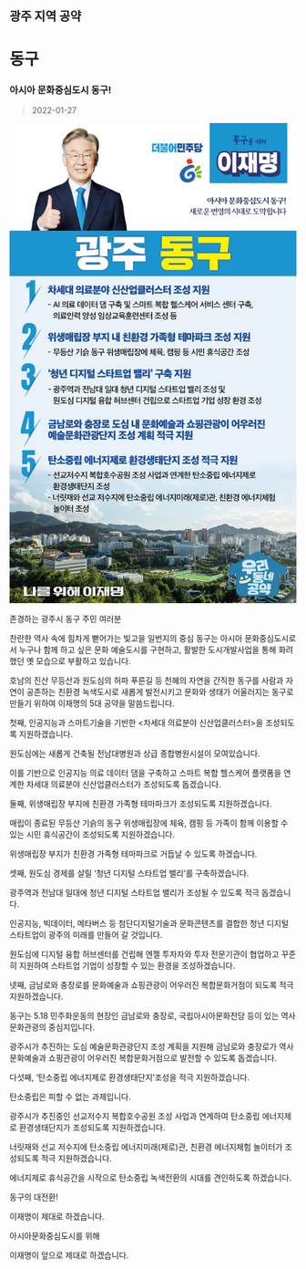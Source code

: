## 광주 지역 공약

# 동구

### 아시아 문화중심도시 동구! 
> 2022-01-27

![동구 지역공약](./005_005_003.png)

존경하는 광주시 동구 주민 여러분

 

찬란한 역사 속에 힘차게 뻗어가는 빛고을 일번지의 중심 동구는 아시아 문화중심도시로서 누구나 함께 하고 싶은 문화 예술도시를 구현하고, 활발한 도시개발사업을 통해 화려했던 옛 모습으로 부활하고 있습니다.

 

호남의 진산 무등산과 원도심의 허파 푸른길 등 천혜의 자연을 간직한 동구를 사람과 자연이 공존하는 친환경 녹색도시로 새롭게 발전시키고 문화와 생태가 어울러지는 동구로 만들기 위하여 이재명의 5대 공약을 말씀드립니다.

 

첫째, 인공지능과 스마트기술을 기반한 <차세대 의료분야 신산업클러스터>을 조성되도록 지원하겠습니다. 




원도심에는 새롭게 건축될 전남대병원과 상급 종합병원시설이 모여있습니다. 

이를 기반으로 인공지능 의료 데이터 댐을 구축하고 스마트 복합 헬스케어 플랫폼을 연계한 차세대 의료분야 신산업클러스터가 조성되도록 돕겠습니다.  

 

둘째, 위생매립장 부지에 친환경 가족형 테마파크가 조성되도록 지원하겠습니다.




매립이 종료된 무등산 기슭의 동구 위생매립장에 체육, 캠핑 등 가족이 함께 이용할 수 있는 시민 휴식공간이 조성되도록 지원하겠습니다.  

위생매립장 부지가 친환경 가족형 테마파크로 거듭날 수 있도록 하겠습니다.

 

셋째, 원도심 경제를 살릴 ‘청년 디지털 스타트업 밸리’를 구축하겠습니다. 




광주역과 전남대 일대에 청년 디지털 스타트업 밸리가 조성될 수 있도록 적극 돕겠습니다.  

인공지능, 빅데이터, 메타버스 등 첨단디지털기술과 문화콘텐츠를 결합한 청년 디지털 스타트업이 광주의 미래를 만들어 갈 것입니다. 

원도심에 디지털 융합 허브센터를 건립해 엔젤 투자자와 투자 전문기관이 협업하고 꾸준히 지원하여 스타트업 기업이 성장할 수 있는 환경을 조성하겠습니다. 

 

 

넷째, 금남로와 충장로를 문화예술과 쇼핑관광이 어우러진 복합문화거점이 되도록 적극 지원하겠습니다.




동구는 5.18 민주화운동의 현장인 금남로와 충장로,  국립아시아문화전당 등이 있는 역사문화관광의 중심지입니다. 

광주시가 추진하는 도심 예술문화관광단지 조성 계획을 지원해 금남로와 충장로가 역사문화예술과 쇼핑관광이 어우러진 복합문화거점으로 발전할 수 있도록 돕겠습니다. 

 

다섯째, ‘탄소중립 에너지제로 환경생태단지’조성을 적극 지원하겠습니다.




탄소중립은 피할 수 없는 과제입니다. 

광주시가 추진중인 선교저수지 복합호수공원 조성 사업과 연계하여 탄소중립 에너지제로 환경생태단지가 조성되도록 지원하겠습니다. 

너릿재와 선교 저수지에 탄소중립 에너지미래(제로)관, 친환경 에너지체험 놀이터가 조성되도록 적극 지원하겠습니다. 

에너지제로 휴식공간을 시작으로 탄소중립 녹색전환의 시대를 견인하도록 하겠습니다. 

 

 

동구의 대전환! 

이재명이 제대로 하겠습니다.

 

아시아문화중심도시를 위해 

이재명이 앞으로 제대로 하겠습니다. 